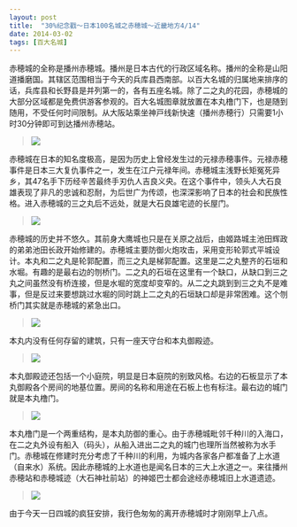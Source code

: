 ```yaml
---
layout: post
title:  "30%纪念戳～日本100名城之赤穂城～近畿地方4/14"
date: 2014-03-02
tags: [百大名城]
---
```


赤穂城的全称是播州赤穂城。播州是日本古代的行政区域名称。播州的全称是山阳道播磨国。其辖区范围相当于今天的兵库县西南部。以百大名城的归属地来排序的话，兵库县和长野县是并列第一的，各有五座名城。除了二之丸的花园，赤穂城的大部分区域都是免费供游客参观的。百大名城图章就放置在本丸橹门下，也是随到随用，不受任何时间限制。从大阪站乘坐神戸线新快速（播州赤穂行）只需要1小时30分钟即可到达播州赤穂站。

> <img src="{{ site.baseurl }}/assets/oshiro/060/akojou-001.jpg">

赤穂城在日本的知名度极高，是因为历史上曾经发生过的元禄赤穂事件。元禄赤穂事件是日本三大复仇事件之一，发生在江户元禄年间。赤穂城主浅野长矩冤死异乡，其47名手下历经辛苦最终手刃仇人吉良义央。在这个事件中，领头人大石良雄表现了非凡的忠诚和忍耐，为后世广为传颂，也深深影响了日本的社会和民族性格。进入赤穂城的三之丸后不远处，就是大石良雄宅迹的长屋门。

> <img src="{{ site.baseurl }}/assets/oshiro/060/akojou-002.jpg">

赤穂城的历史并不悠久。其前身大鹰城也只是在关原之战后，由姬路城主池田辉政的弟弟池田长政开始修建的。赤穂城主要防御火炮攻击，采用变形轮郭式平城设计。本丸和二之丸是轮郭配置，而三之丸是梯郭配置。这里是二之丸整齐的石垣和水堀。有趣的是最右边的刎桥门。二之丸的石垣在这里有一个缺口，从缺口到三之丸之间虽然没有桥连接，但是水堀的宽度却变窄的。从二之丸跳到到三之丸不是难事，但是反过来要想跳过水堀的同时跳上二之丸的石垣缺口却是非常困难。这个刎桥门其实就是赤穂城的紧急出口。

> <img src="{{ site.baseurl }}/assets/oshiro/060/akojou-003.jpg">

本丸内没有任何存留的建筑，只有一座天守台和本丸御殿迹。

> <img src="{{ site.baseurl }}/assets/oshiro/060/akojou-004.jpg">

本丸御殿迹还包括一个小庭院，明显是日本庭院的别致风格。右边的石板显示了本丸御殿各个房间的地基位置。房间的名称和用途在石板上也有标注。最右边的城门就是本丸橹门。

> <img src="{{ site.baseurl }}/assets/oshiro/060/akojou-005.jpg">

本丸橹门是一个两重结构，是本丸防御的重心。由于赤穂城毗邻千种川的入海口，在二之丸外设有船入（码头），从船入进出二之丸的城门也理所当然被称为水手门。赤穂城在修建时充分考虑了千种川的利用，为城内各家各户都准备了上水道（自来水）系统。因此赤穂城的上水道也是闻名日本的三大上水道之一。来往播州赤穂站和赤穂城迹（大石神社前站）的神姬巴士都会途经赤穂城旧上水道遗迹。

> <img src="{{ site.baseurl }}/assets/oshiro/060/akojou-006.jpg">

由于今天一日四城的疯狂安排，我行色匆匆的离开赤穂城时才刚刚早上八点。
